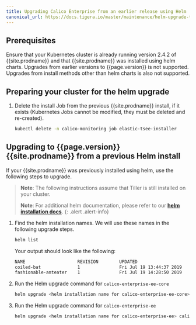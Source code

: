 ```yaml
---
title: Upgrading Calico Enterprise from an earlier release using Helm
canonical_url: https://docs.tigera.io/master/maintenance/helm-upgrade-tsee
---
```


## Prerequisites

Ensure that your Kubernetes cluster is already running version 2.4.2 of
{{site.prodname}} and that {{site.prodname}} was installed using helm charts.
Upgrades from earlier versions to {{page.version}} is not supported.
Upgrades from install methods other than helm charts is also not supported.

## Preparing your cluster for the helm upgrade

1. Delete the install Job from the previous {{site.prodname}} install, if it exists
   (Kubernetes Jobs cannot be modified, they must be deleted and re-created).
   ```bash
   kubectl delete -n calico-monitoring job elastic-tsee-installer
   ```

## Upgrading to {{page.version}} {{site.prodname}} from a previous Helm install

If your {{site.prodname}} was previously installed using helm, use the following
steps to upgrade.

> **Note**: The following instructions assume that Tiller is still installed on
> your cluster.
>
> **Note**: For additional helm documentation, please refer to our
> [**helm installation docs**]({{site.url}}/{{page.version}}/reference/other-install-methods/kubernetes/installation/helm/).
{: .alert .alert-info}

1. Find the helm installation names. We will use these names in the following
   upgrade steps.
   ```bash
   helm list
   ```

   Your output should look like the following:
   ```bash
   NAME                    REVISION        UPDATED                         STATUS          CHART                  APP VERSION     NAMESPACE
   coiled-bat              1               Fri Jul 19 13:44:37 2019        DEPLOYED        calico-enterprise-ee-core-                 default
   fashionable-anteater    1               Fri Jul 19 14:28:50 2019        DEPLOYED        calico-enterprise-ee-
   ```

1. Run the Helm upgrade command for `calico-enterprise-ee-core`
   ```bash
   helm upgrade <helm installation name for calico-enterprise-ee-core> calico-enterprise-ee-core-{% include chart_version_name %}.tgz
   ```

1. Run the Helm upgrade command for `calico-enterprise-ee`
   ```bash
   helm upgrade <helm installation name for calico-enterprise-ee> calico-enterprise-ee-{% include chart_version_name %}.tgz
   ```
